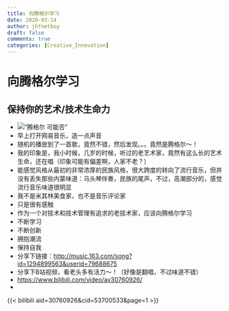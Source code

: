 ```yaml
---
title: 向腾格尔学习
date: 2020-03-14
author: jhfnetboy
draft: false
comments: true
categories: [Creative_Innovation]
---
```

# 向腾格尔学习
## 保持你的艺术/技术生命力

+ ![“腾格尔 可能否”](https://timgsa.baidu.com/timg?image&quality=80&size=b9999_10000&sec=1584165920770&di=b4d624646bd393a4298d957346dcbe1d&imgtype=0&src=http%3A%2F%2Fspider.nosdn.127.net%2F9759f6794910077d70f6b9fee3ec521c.jpeg)
+ 早上打开网易音乐，造一点声音
+ 随机的播放到了一首歌，竟然不错，然后发现。。。竟然是腾格尔～！
+ 我的印象是，我小时候，几岁的时候，听过的老艺术家，竟然有这么长的艺术生命，还在唱（印象可能有偏差啊，人家不老？）
+ 能感觉风格从最初的非常浓厚的民族风格，很大跨度的转向了流行音乐，但并没有丢失那些内蒙味道：马头琴伴奏，民族的尾声，不过，高潮部分的，感觉流行音乐味道很明显
+ 我不是米其林美食家，也不是音乐评论家
+ 只是很有感触
+ 作为一个对技术和技术管理有追求的老技术家，应该向腾格尔学习
+ 不断学习
+ 不断创新
+ 拥抱潮流
+ 保持自我
+ 分享下链接：http://music.163.com/song?id=1294899563&userid=79688675
+ 分享下B站视频，看老头多有活力～！（好像是翻唱，不过味道不错）
+ https://www.bilibili.com/video/av30760926/
+ 

{{< bilibili aid=30760926&cid=53700533&page=1 >}}